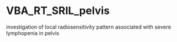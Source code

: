 # VBA_RT_SRIL_pelvis
investigation of local radiosensitivity pattern associated with severe lymphopenia in pelvis
